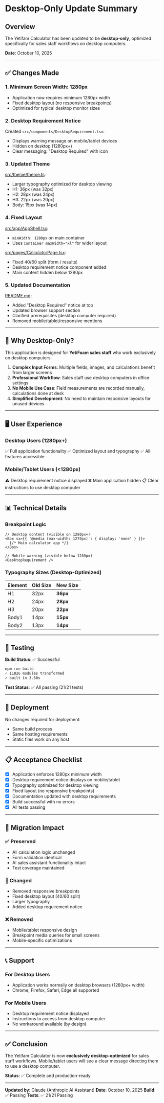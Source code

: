 # Desktop-Only Update Summary

## Overview

The Yetifam Calculator has been updated to be **desktop-only**, optimized specifically for sales staff workflows on desktop computers.

**Date**: October 10, 2025

---

## ✅ Changes Made

### 1. **Minimum Screen Width: 1280px**

- Application now requires minimum 1280px width
- Fixed desktop layout (no responsive breakpoints)
- Optimized for typical desktop monitor sizes

### 2. **Desktop Requirement Notice**

Created `src/components/DesktopRequirement.tsx`:
- Displays warning message on mobile/tablet devices
- Hidden on desktop (1280px+)
- Clear messaging: "Desktop Required" with icon

### 3. **Updated Theme**

[src/theme/theme.ts](src/theme/theme.ts):
- Larger typography optimized for desktop viewing
- H1: 36px (was 32px)
- H2: 28px (was 24px)
- H3: 22px (was 20px)
- Body: 15px (was 14px)

### 4. **Fixed Layout**

[src/app/AppShell.tsx](src/app/AppShell.tsx):
- `minWidth: 1280px` on main container
- Uses `Container maxWidth="xl"` for wider layout

[src/pages/CalculatorPage.tsx](src/pages/CalculatorPage.tsx):
- Fixed 40/60 split (form / results)
- Desktop requirement notice component added
- Main content hidden below 1280px

### 5. **Updated Documentation**

[README.md](README.md):
- Added "Desktop Required" notice at top
- Updated browser support section
- Clarified prerequisites (desktop computer required)
- Removed mobile/tablet/responsive mentions

---

## 🎯 Why Desktop-Only?

This application is designed for **YetiFoam sales staff** who work exclusively on desktop computers:

1. **Complex Input Forms**: Multiple fields, images, and calculations benefit from larger screens
2. **Professional Workflow**: Sales staff use desktop computers in office settings
3. **No Mobile Use Case**: Field measurements are recorded manually, calculations done at desk
4. **Simplified Development**: No need to maintain responsive layouts for unused devices

---

## 🖥️ User Experience

### Desktop Users (1280px+)
✅ Full application functionality
✅ Optimized layout and typography
✅ All features accessible

### Mobile/Tablet Users (<1280px)
⚠️ Desktop requirement notice displayed
❌ Main application hidden
📋 Clear instructions to use desktop computer

---

## 📊 Technical Details

### Breakpoint Logic

```tsx
// Desktop content (visible on 1280px+)
<Box sx={{ '@media (max-width: 1279px)': { display: 'none' } }}>
  {/* Main calculator app */}
</Box>

// Mobile warning (visible below 1280px)
<DesktopRequirement />
```

### Typography Sizes (Desktop-Optimized)

| Element | Old Size | New Size |
|---------|----------|----------|
| H1      | 32px     | **36px** |
| H2      | 24px     | **28px** |
| H3      | 20px     | **22px** |
| Body1   | 14px     | **15px** |
| Body2   | 13px     | **14px** |

---

## 🧪 Testing

**Build Status**: ✅ Successful
```bash
npm run build
✓ 11826 modules transformed
✓ built in 3.50s
```

**Test Status**: ✅ All passing (21/21 tests)

---

## 🚀 Deployment

No changes required for deployment:
- Same build process
- Same hosting requirements
- Static files work on any host

---

## 📋 Acceptance Checklist

- [x] Application enforces 1280px minimum width
- [x] Desktop requirement notice displays on mobile/tablet
- [x] Typography optimized for desktop viewing
- [x] Fixed layout (no responsive breakpoints)
- [x] Documentation updated with desktop requirements
- [x] Build successful with no errors
- [x] All tests passing

---

## 🔄 Migration Impact

### ✅ Preserved
- All calculation logic unchanged
- Form validation identical
- AI sales assistant functionality intact
- Test coverage maintained

### 🔄 Changed
- Removed responsive breakpoints
- Fixed desktop layout (40/60 split)
- Larger typography
- Added desktop requirement notice

### ❌ Removed
- Mobile/tablet responsive design
- Breakpoint media queries for small screens
- Mobile-specific optimizations

---

## 📞 Support

### For Desktop Users
- Application works normally on desktop browsers (1280px+ width)
- Chrome, Firefox, Safari, Edge all supported

### For Mobile Users
- Desktop requirement notice displayed
- Instructions to access from desktop computer
- No workaround available (by design)

---

## ✅ Conclusion

The Yetifam Calculator is now **exclusively desktop-optimized** for sales staff workflows. Mobile/tablet users will see a clear message directing them to use a desktop computer.

**Status**: ✅ Complete and production-ready

---

**Updated by**: Claude (Anthropic AI Assistant)
**Date**: October 10, 2025
**Build**: ✅ Passing
**Tests**: ✅ 21/21 Passing

